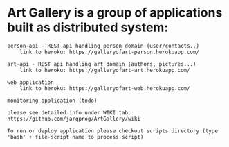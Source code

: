 # Art Gallery is a group of applications built as distributed system:

    person-api - REST api handling person domain (user/contacts..)
        link to heroku: https://galleryofart-person.herokuapp.com/

    art-api - REST api handling art domain (authors, pictures...)
        link to heroku: https://galleryofart-art.herokuapp.com/

    web application
        link to heroku: https://galleryofart-web.herokuapp.com/
    
    monitoring application (todo)

    please see detailed info under WIKI tab: https://github.com/jarqprog/ArtGallery/wiki

    To run or deploy application please checkout scripts directory (type 'bash' + file-script name to process script)